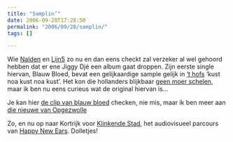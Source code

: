 ```yaml
---
title: "Samplin’"
date: 2006-09-28T17:28:50
permalink: "2006/09/28/samplin/"
tags: []

---
```

Wie [Nalden](http://www.nalden.net/index.php "http://www.nalden.net/index.php") en [Lijn5](http://www.lijn5.com/ "http://www.lijn5.com/") zo nu en dan eens checkt zal verzeker al wel gehoord hebben dat er ene Jiggy Djé een album gaat droppen. Zijn eerste single hiervan, Blauw Bloed, bevat een gelijkaardige sample gelijk in [‘t hofs](http://www.thofvancommerce.be/ "http://www.thofvancommerce.be/") ‘kust noa kust noa kust’. Het kon die hollanders blijkbaar [geen moer schelen](http://www.nalden.net/comments.php?id=605_0_1_14_C "http://www.nalden.net/comments.php?id=605_0_1_14_C"), maar ik ben nu eens curieus wat de original hiervan is…

Je kan hier [de clip van blauw bloed](http://www.statemagazine.nl/forum.php/article?data%5Barticleid%5D=1585 "http://www.statemagazine.nl/forum.php/article?data%5Barticleid%5D=1585") checken, nie mis, maar ik ben meer aan [die nieuwe van Opgezwolle](http://www.statemagazine.nl/forum.php/article?data%5Barticleid%5D=1580 "http://www.statemagazine.nl/forum.php/article?data%5Barticleid%5D=1580")

Zo, en nu op naar Kortrijk voor [Klinkende Stad](http://www.happynewears.be/klinkende-stad.php "http://www.happynewears.be/klinkende-stad.php"), het audiovisueel parcours van [Happy New Ears](http://www.happynewears.be/ "http://www.happynewears.be/"). Dolletjes!
